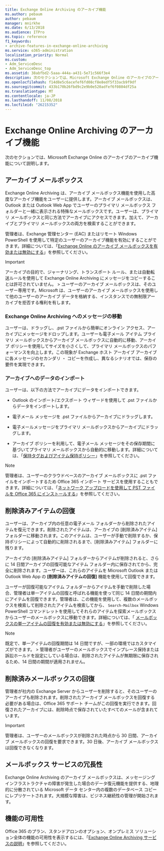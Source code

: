 ```yaml
---
title: Exchange Online Archiving のアーカイブ機能
ms.author: pebaum
author: pebaum
manager: mnirkhe
ms.date: 6/13/2018
ms.audience: ITPro
ms.topic: reference
f1_keywords:
- archive-features-in-exchange-online-archiving
ms.service: o365-administration
localization_priority: Normal
ms.custom:
- Adm_ServiceDesc
- Adm_ServiceDesc_top
ms.assetid: 38abfbd2-5aaa-444a-a431-5e71c566f3e4
description: 次のセクションでは、Microsoft Exchange Online のアーカイブのアーカイブ機能について説明します。
ms.openlocfilehash: f14d8e5c6acefef6fd08cf8e8edf5f33acb9f9df
ms.sourcegitcommit: 433b170b26fbd9c2e9b0e520adfef6f0804df25a
ms.translationtype: MT
ms.contentlocale: ja-JP
ms.lasthandoff: 11/08/2018
ms.locfileid: "26215352"
---
```

# <a name="archive-features-in-exchange-online-archiving"></a>Exchange Online Archiving のアーカイブ機能

次のセクションでは、Microsoft Exchange Online のアーカイブのアーカイブ機能について説明します。
  
## <a name="archive-mailbox"></a>アーカイブ メールボックス

Exchange Online Archiving は、アーカイブ メールボックス機能を使用した高度なアーカイブ機能をユーザーに提供します。アーカイブ メールボックスは、Outlook または Outlook Web App でユーザーのプライマリ メールボックス フォルダーと一緒に表示される特殊なメールボックスです。ユーザーは、プライマリ メールボックスと同じ方法でアーカイブにアクセスできます。加えて、アーカイブとプライマリ メールボックスの両方を検索することができます。
  
管理者は、Exchange 管理センター (EAC) またはリモート Windows PowerShell を使用して特定のユーザーのアーカイブ機能を有効にすることができます。詳細については、「[Exchange Online のアーカイブ メールボックスを有効または無効にする](https://go.microsoft.com/fwlink/p/?LinkId=404425)」を参照してください。
  
> [!IMPORTANT]
>  アーカイブの目的で、ジャーナリング、トランスポート ルール、または自動転送ルールを使用して Exchange Online Archiving にメッセージをコピーすることは許可されていません。 >  ユーザーのアーカイブ メールボックスは、そのユーザー専用です。Microsoft は、ユーザーのアーカイブ メールボックスを使用して他のユーザーのアーカイブ データを格納する、インスタンスでの無制限アーカイブを拒否する権利を有します。 
  
### <a name="move-messages-to-exchange-online-archiving"></a>Exchange Online Archiving へのメッセージの移動

ユーザーは、ドラッグし、.pst ファイルから簡単にオンライン アクセス、アーカイブにメッセージをドロップします。ユーザーも電子メール アイテム プライマリ メールボックスからアーカイブ メールボックスに自動的に移動、アーカイブ ポリシーを使用してサイズを小さくして、プライマリ メールボックスのパフォーマンスを向上します。この現象が Exchange ホスト アーカイブ アーカイブに各メッセージのセカンダリ ・ コピーを作成し、異なるシナリオでは、保存の要件を実現できます。 
  
### <a name="import-data-to-the-archive"></a>アーカイブへのデータのインポート

ユーザーは、以下の方法でアーカイブにデータをインポートできます。
  
- Outlook のインポート/エクスポート ウィザードを使用して .pst ファイルからデータをインポートします。
    
- 電子メール メッセージを .pst ファイルからアーカイブにドラッグします。
    
- 電子メールメッセージをプライマリ メールボックスからアーカイブにドラッグします。
    
- アーカイブ ポリシーを利用して、電子メール メッセージをその保存期間に基づいてプライマリ メールボックスから自動的に移動します。詳細については、「[保持タグおよびアイテム保持ポリシー](https://go.microsoft.com/fwlink/p/?LinkId=314153)」を参照してください。
    
> [!NOTE]
> 管理者は、ユーザーのクラウドベースのアーカイブ メールボックスに .pst ファイルをインポートするため Office 365 インポート サービスを使用することもできます。詳細については、「[ネットワーク アップロードを使用して PST ファイルを Office 365 にインストールする](https://go.microsoft.com/fwlink/p/?linkid=823074)」を参照してください。 
  
## <a name="deleted-item-recovery"></a>削除済みアイテムの回復

ユーザーは、アーカイブ内の任意の電子メール フォルダーから削除されたアイテムを復元できます。削除されたアイテムは、アーカイブの [削除済みアイテム] フォルダーに移動されます。このアイテムは、ユーザーが手動で削除するか、保持ポリシーによって自動的に削除されるまで、[削除済みアイテム] フォルダーに残ります。
  
アーカイブの [削除済みアイテム] フォルダーからアイテムが削除されると、さらに 14 日間アーカイブの回復可能なアイテム フォルダー内に保存されてから、完全に削除されます。ユーザーは、これらのアイテムを Microsoft Outlook または Outlook Web App の **[削除済みアイテムの回復]** 機能を使用して回復できます。 
  
ユーザーが回復可能なアイテム フォルダーからアイテムを手動で削除した場合、管理者は単一アイテムの回復と呼ばれる機能を使って同じ 14 日間の期間内にアイテムを回復できます。管理者は、この機能を使用して、複数のメールボックスを検索して削除されたアイテムを検索してから、 `Search-Mailbox` Windows PowerShell コマンドレットを使用してそれらのアイテムを探索メールボックスからユーザーのメールボックスに移動できます。詳細については、「 [メールボックスの単一アイテムの回復を有効または無効にする](https://go.microsoft.com/fwlink/p/?LinkId=314155)」を参照してください。
  
> [!NOTE]
>  既定で、単一アイテムの回復期間は 14 日間ですが、一部の環境ではカスタマイズができます。 >  管理者がユーザーのメールボックスでインプレース保持または訴訟ホールドを設定にしている場合は、削除されたアイテムが無期限に保存されるため、14 日間の期間が適用されません。 
  
## <a name="deleted-mailbox-recovery"></a>削除済みメールボックスの回復

管理者が社内の Exchange Server からユーザーを削除すると、そのユーザーのアーカイブも削除されます。削除されたアーカイブ メールボックスを回復する必要がある場合は、Office 365 サポート チームがこの回復を実行できます。回復されたアーカイブには、削除時点で保存されていたすべてのメールが含まれています。
  
> [!IMPORTANT]
> 管理者は、ユーザーのメールボックスが削除された時点から 30 日間、アーカイブ メールボックスの回復を要求できます。30 日後、アーカイブ メールボックスは回復できなくなります。 
  
## <a name="mailbox-service-redundancy"></a>メールボックス サービスの冗長性

Exchange Online Archiving のアーカイブ メールボックスは、メッセージング インフラストラクチャの障害が発生した場合のデータ復元機能を提供する、地理的に分散されている Microsoft データ センター内の複数のデータベース コピーにレプリケートされます。大規模な障害は、ビジネス継続性の管理が開始されます。 
  
## <a name="feature-availability"></a>機能の可用性

Office 365 のプラン、スタンドアロンのオプション、オンプレミス ソリューション全体の機能の可用性を表示するには、「[Exchange Online Archiving サービスの説明](exchange-online-archiving-service-description.md)」を参照してください。
  
